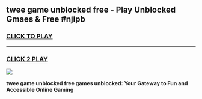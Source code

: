 
## twee game unblocked free - Play Unblocked Gmaes & Free #njipb
<h3>
<a href="https://news.freeplayer.one?title=twee_game_unblocked_free&ref=26F">CLICK TO PLAY</a></h3>
<hr>

<h3>
<a href="https://news.freeplayer.one?title=twee_game_unblocked_free&ref=26F">CLICK 2 PLAY</a>
  
</h3>

<a href="https://news.freeplayer.one?title=twee_game_unblocked_free&ref=26F/"><img src="https://clearcache.store/games.png"></a>


**twee game unblocked free games unblocked: Your Gateway to Fun and Accessible Online Gaming**
